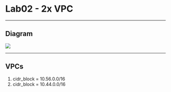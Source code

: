 # Lab02 - 2x VPC

---

## Diagram
[<img src="https://i.imgur.com/DJVmKzk.png">](https://i.imgur.com/DJVmKzk.png)

---

## VPCs
1. cidr_block = 10.56.0.0/16
2. cidr_block = 10.44.0.0/16
